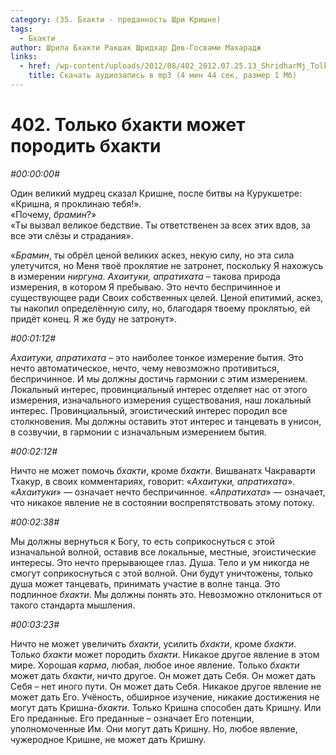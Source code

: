 ```yaml
---
category: (35. Бхакти - преданность Шри Кришне)
tags:
  - Бхакти
author: Шрила Бхакти Ракшак Шридхар Дев-Госвами Махарадж
links:
  - href: /wp-content/uploads/2012/08/402_2012.07.25.13_ShridharMj_Tolko_bhakti_mojet_porodit_bhakti.mp3
    title: Скачать аудиозапись в mp3 (4 мин 44 сек, размер 1 Мб)
---
```


# 402. Только бхакти может породить бхакти

*#00:00:00#*

Один великий мудрец сказал Кришне, после битвы на Курукшетре:\
«Кришна, я проклинаю тебя!».\
«Почему, *брамин*?»\
«Ты вызвал великое бедствие. Ты ответственен за всех этих вдов, за все эти слёзы и страдания».

«*Брамин*, ты обрёл ценой великих аскез, некую силу, но эта сила улетучится, но Меня твоё проклятие не затронет, поскольку Я нахожусь в измерении *ниргуна*. *Ахаитуки, апратихата* – такова природа измерения, в котором Я пребываю. Это нечто беспричинное и существующее ради Своих собственных целей. Ценой епитимий, аскез, ты накопил определённую силу, но, благодаря твоему проклятью, ей придёт конец. Я же буду не затронут».

*#00:01:12#*

*Ахаитуки, апратихата* – это наиболее тонкое измерение бытия. Это нечто автоматическое, нечто, чему невозможно противиться, беспричинное. И мы должны достичь гармонии с этим измерением. Локальный интерес, провинциальный интерес отделяет нас от этого измерения, изначального измерения существования, наш локальный интерес. Провинциальный, эгоистический интерес породил все столкновения. Мы должны оставить этот интерес и танцевать в унисон, в созвучии, в гармонии с изначальным измерением бытия.

*#00:02:12#*

Ничто не может помочь *бхакти*, кроме *бхакти*. Вишванатх Чакраварти Тхакур, в своих комментариях, говорит: «*Ахаитуки, апратихата*». «*Ахаитуки*» — означает нечто беспричинное. «*Апратихата*» — означает, что никакое явление не в состоянии воспрепятствовать этому потоку.

*#00:02:38#*

Мы должны вернуться к Богу, то есть соприкоснуться с этой изначальной волной, оставив все локальные, местные, эгоистические интересы. Это нечто прерывающее глаз. Душа. Тело и ум никогда не смогут соприкоснуться с этой волной. Они будут уничтожены, только душа может танцевать, принимать участие в волне танца. Это подлинное *бхакти*. Мы должны понять это. Невозможно отклониться от такого стандарта мышления.

*#00:03:23#*

Ничто не может увеличить *бхакти*, усилить *бхакти*, кроме *бхакти*. Только *бхакти* может породить *бхакти*. Никакое другое явление в этом мире. Хорошая *карма*, любая, любое иное явление. Только *бхакти* может дать *бхакти*, ничто другое. Он может дать Себя. Он может дать Себя – нет иного пути. Он может дать Себя. Никакое другое явление не может дать Его. Учёность, обширное изучение, никакие достижения не могут дать Кришна-*бхакти*. Только Кришна способен дать Кришну. Или Его преданные. Его преданные – означает Его потенции, уполномоченные Им. Они могут дать Кришну. Но, любое явление, чужеродное Кришне, не может дать Кришну.

